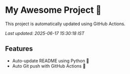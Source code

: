 # My Awesome Project 🚀

This project is automatically updated using GitHub Actions.

_Last updated: 2025-06-17 15:30:18 IST_

## Features
- Auto-update README using Python 🐍
- Auto Git push with GitHub Actions 🤖

